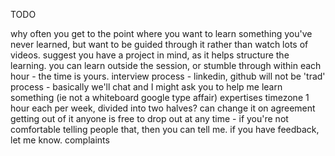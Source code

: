 TODO

why
often you get to the point where you want to learn something you've never learned, but want to be guided through it rather than watch lots of videos.
suggest you have a project in mind, as it helps structure the learning. you can learn outside the session, or stumble through within each hour - the time is yours.
interview process - linkedin, github
will not be 'trad' process - basically we'll chat and I might ask you to help me learn something (ie not a whiteboard google type affair)
expertises
timezone
1 hour each per week, divided into two halves? can change it on agreement
getting out of it
anyone is free to drop out at any time - if you're not comfortable telling people that, then you can tell me. if you have feedback, let me know.
complaints
